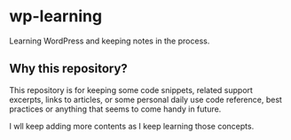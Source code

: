 # wp-learning
Learning WordPress and keeping notes in the process.

## Why this repository?

This repository is for keeping some code snippets, related support excerpts, links to articles, or some personal daily use code reference, best practices or anything that seems to come handy in 
future.

I wll keep adding more contents as I keep learning those concepts.
